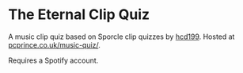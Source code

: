 # The Eternal Clip Quiz #
A music clip quiz based on Sporcle clip quizzes by [hcd199](https://www.sporcle.com/user/hcd199). Hosted at [pcprince.co.uk/music-quiz/](https://pcprince.co.uk/music-quiz/).

Requires a Spotify account.
